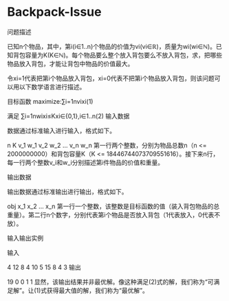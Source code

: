 # Backpack-Issue
问题描述

已知n个物品，其中，第i(i∈1..n)个物品的价值为vi(vi∈ℝ)，质量为wi(wi∈ℕ)。已知背包容量为K(K∈ℕ)。每个物品要么整个放入背包要么不放入背包，求，把哪些物品放入背包，才能让背包中物品的价值最大。

令xi=1代表把第i个物品放入背包，xi=0代表不把第i个物品放入背包，则该问题可以用以下数学语言进行描述。

目标函数 
maximize:∑i=1nvixi(1)

满足 
∑i=1nwixi≤Kxi∈{0,1},i∈1..n(2)
输入数据

数据通过标准输入进行输入，格式如下。

n K 
v_1 w_1 
v_2 w_2
... 
v_n w_n
第一行两个整数，分别为物品总数n（n <= 2000000000）和背包容量K（K <= 18446744073709551616）。接下来n行，每一行两个整数v_i和w_i分别描述第i件物品的价值和重量。

输出数据

输出数据通过标准输出进行输出，格式如下。

obj 
x_1 x_2 ... x_n
第一行一个整数，该整数是目标函数的值（装入背包物品的总重量）。第二行n个数字，分别代表第i个物品是否放入背包（1代表放入，0代表不放）。

输入输出实例

输入

4 12 
8 4 
10 5 
15 8 
4 3
输出

19 
0 0 1 1
显然，该输出结果并非最优解。像这种满足(2)式的解，我们称为“可满足解”。让(1)式获得最大值的解，我们称为“最优解”。
